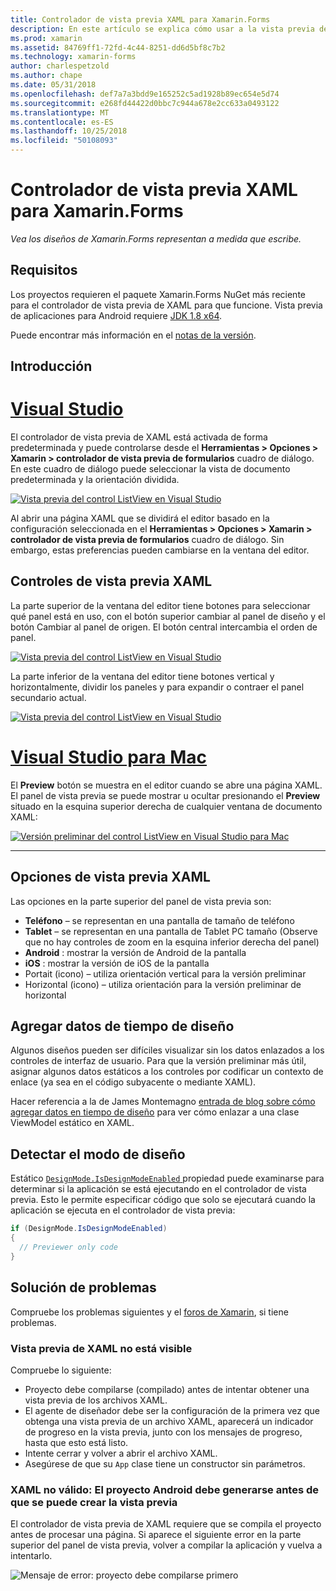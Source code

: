 ```yaml
---
title: Controlador de vista previa XAML para Xamarin.Forms
description: En este artículo se explica cómo usar a la vista previa de XAML para ver sus diseños de Xamarin.Forms representan a medida que escribe. El controlador de vista previa de XAML está disponible en Visual Studio 2017 y Visual Studio para Mac.
ms.prod: xamarin
ms.assetid: 84769ff1-72fd-4c44-8251-dd6d5bf8c7b2
ms.technology: xamarin-forms
author: charlespetzold
ms.author: chape
ms.date: 05/31/2018
ms.openlocfilehash: def7a7a3bdd9e165252c5ad1928b89ec654e5d74
ms.sourcegitcommit: e268fd44422d0bbc7c944a678e2cc633a0493122
ms.translationtype: MT
ms.contentlocale: es-ES
ms.lasthandoff: 10/25/2018
ms.locfileid: "50108093"
---
```

# <a name="xaml-previewer-for-xamarinforms"></a>Controlador de vista previa XAML para Xamarin.Forms

_Vea los diseños de Xamarin.Forms representan a medida que escribe._

## <a name="requirements"></a>Requisitos

Los proyectos requieren el paquete Xamarin.Forms NuGet más reciente para el controlador de vista previa de XAML para que funcione. Vista previa de aplicaciones para Android requiere [JDK 1.8 x64](http://www.oracle.com/technetwork/java/javase/downloads/jdk8-downloads-2133151.html).

Puede encontrar más información en el [notas de la versión](https://developer.xamarin.com/releases/studio/xamarin.studio_6.2/xamarin.studio_6.2/#Xamarin_Forms_Previewer).

## <a name="getting-started"></a>Introducción

# <a name="visual-studiotabwindows"></a>[Visual Studio](#tab/windows)

El controlador de vista previa de XAML está activada de forma predeterminada y puede controlarse desde el **Herramientas > Opciones > Xamarin > controlador de vista previa de formularios** cuadro de diálogo. En este cuadro de diálogo puede seleccionar la vista de documento predeterminada y la orientación dividida.

[![Vista previa del control ListView en Visual Studio](xaml-previewer-images/xamlp-options-vs.png "opciones de controlador de vista previa de formularios de Visual Studio")](xaml-previewer-images/xamlp-options-vs.png#lightbox "opciones de controlador de vista previa de formularios de Visual Studio")

Al abrir una página XAML que se dividirá el editor basado en la configuración seleccionada en el **Herramientas > Opciones > Xamarin > controlador de vista previa de formularios** cuadro de diálogo. Sin embargo, estas preferencias pueden cambiarse en la ventana del editor.

## <a name="xaml-preview-controls"></a>Controles de vista previa XAML

La parte superior de la ventana del editor tiene botones para seleccionar qué panel está en uso, con el botón superior cambiar al panel de diseño y el botón Cambiar al panel de origen. El botón central intercambia el orden de panel.

[![Vista previa del control ListView en Visual Studio](xaml-previewer-images/xamlp-controls-vs.png "controla el panel de vista previa de Forms en Visual Studio")](xaml-previewer-images/xamlp-controls-vs.png#lightbox "controla el panel de vista previa de Forms en Visual Studio")

La parte inferior de la ventana del editor tiene botones vertical y horizontalmente, dividir los paneles y para expandir o contraer el panel secundario actual.

[![Vista previa del control ListView en Visual Studio](xaml-previewer-images/xamlp-controls2-vs.png "controla el panel de vista previa de Forms en Visual Studio")](xaml-previewer-images/xamlp-controls2-vs.png#lightbox "controla el panel de vista previa de Forms en Visual Studio")

# <a name="visual-studio-for-mactabmacos"></a>[Visual Studio para Mac](#tab/macos)

El **Preview** botón se muestra en el editor cuando se abre una página XAML. El panel de vista previa se puede mostrar u ocultar presionando el **Preview** situado en la esquina superior derecha de cualquier ventana de documento XAML:

[![Versión preliminar del control ListView en Visual Studio para Mac](xaml-previewer-images/xamlp-list-sml.png "controlador de vista previa de Forms en Visual Studio para Mac")](xaml-previewer-images/xamlp-list.png#lightbox "controlador de vista previa de Forms en Visual Studio para Mac")

-----

## <a name="xaml-preview-options"></a>Opciones de vista previa XAML

Las opciones en la parte superior del panel de vista previa son:

* **Teléfono** – se representan en una pantalla de tamaño de teléfono
* **Tablet** – se representan en una pantalla de Tablet PC tamaño (Observe que no hay controles de zoom en la esquina inferior derecha del panel)
* **Android** : mostrar la versión de Android de la pantalla
* **iOS** : mostrar la versión de iOS de la pantalla
* Portait (icono) – utiliza orientación vertical para la versión preliminar
* Horizontal (icono) – utiliza orientación para la versión preliminar de horizontal

## <a name="adding-design-time-data"></a>Agregar datos de tiempo de diseño

Algunos diseños pueden ser difíciles visualizar sin los datos enlazados a los controles de interfaz de usuario. Para que la versión preliminar más útil, asignar algunos datos estáticos a los controles por codificar un contexto de enlace (ya sea en el código subyacente o mediante XAML).

Hacer referencia a la de James Montemagno [entrada de blog sobre cómo agregar datos en tiempo de diseño](http://motzcod.es/post/143702671962/xamarinforms-xaml-previewer-design-time-data) para ver cómo enlazar a una clase ViewModel estático en XAML.

## <a name="detecting-design-mode"></a>Detectar el modo de diseño

Estático [ `DesignMode.IsDesignModeEnabled` ](xref:Xamarin.Forms.DesignMode.IsDesignModeEnabled) propiedad puede examinarse para determinar si la aplicación se está ejecutando en el controlador de vista previa. Esto le permite especificar código que solo se ejecutará cuando la aplicación se ejecuta en el controlador de vista previa:

```csharp
if (DesignMode.IsDesignModeEnabled)
{
  // Previewer only code  
}
```

## <a name="troubleshooting"></a>Solución de problemas

Compruebe los problemas siguientes y el [foros de Xamarin](https://forums.xamarin.com/categories/xamarin-forms), si tiene problemas.

### <a name="xaml-preview-isnt-showing"></a>Vista previa de XAML no está visible

Compruebe lo siguiente:

* Proyecto debe compilarse (compilado) antes de intentar obtener una vista previa de los archivos XAML.
* El agente de diseñador debe ser la configuración de la primera vez que obtenga una vista previa de un archivo XAML, aparecerá un indicador de progreso en la vista previa, junto con los mensajes de progreso, hasta que esto está listo.
* Intente cerrar y volver a abrir el archivo XAML.
* Asegúrese de que su `App` clase tiene un constructor sin parámetros.

### <a name="invalid-xaml-the-android-project-needs-to-built-before-preview-can-be-created"></a>XAML no válido: El proyecto Android debe generarse antes de que se puede crear la vista previa

El controlador de vista previa de XAML requiere que se compila el proyecto antes de procesar una página.
Si aparece el siguiente error en la parte superior del panel de vista previa, volver a compilar la aplicación y vuelva a intentarlo.

![Mensaje de error: proyecto debe compilarse primero](xaml-previewer-images/error-not-built-sml.png "mensaje de Error: volver a generar el proyecto")
